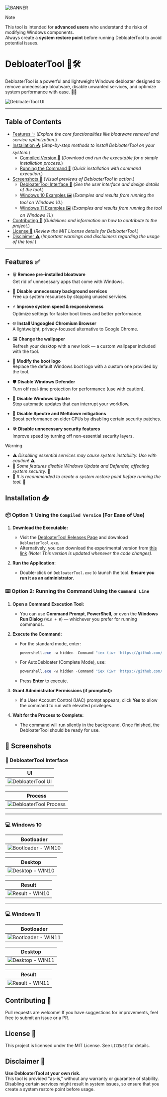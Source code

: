 ![BANNER](https://raw.githubusercontent.com/megsystem/megsystem/refs/heads/main/banner.png)
> [!NOTE]  
> This tool is intended for **advanced users** who understand the risks of modifying Windows components.  
> Always create a **system restore point** before running DebloaterTool to avoid potential issues.

# DebloaterTool 🚀🛠️

DebloaterTool is a powerful and lightweight Windows debloater designed to remove unnecessary bloatware, disable unwanted services, and optimize system performance with ease. 💨✨

![DebloaterTool UI](https://raw.githubusercontent.com/megsystem/DebloaterTool/refs/heads/main/Screenshot/1.png)

---

## Table of Contents
- [Features ✨](#features) (_Explore the core functionalities like bloatware removal and service optimization._)
- [Installation 📥](#installation) (_Step-by-step methods to install DebloaterTool on your system._)
  - [Compiled Version 🔧](#compiled-version) (_Download and run the executable for a simple installation process._)
  - [Running the Command 🚀](#use-command-line) (_Quick installation with command execution._)
- [Screenshots 📸](#screenshots) (_Visual previews of DebloaterTool in action._)
  - [DebloaterTool Interface 🧰](#debloatertool-interface) (_See the user interface and design details of the tool._)
  - [Windows 10 Examples 🖼️](#windows-10-examples) (_Examples and results from running the tool on Windows 10._)
  - [Windows 11 Examples 🖼️](#windows-11-examples) (_Examples and results from running the tool on Windows 11._)
- [Contributing 🤝](#contributing) (_Guidelines and information on how to contribute to the project._)
- [License 📜](#license) (_Review the MIT License details for DebloaterTool._)
- [Disclaimer ⚠️](#disclaimer) (_Important warnings and disclaimers regarding the usage of the tool._)

---

<a id="features"></a>
## Features ✅

- 🗑️ **Remove pre-installed bloatware**  
  Get rid of unnecessary apps that come with Windows.

- 🚫 **Disable unnecessary background services**  
  Free up system resources by stopping unused services.

- ⚡ **Improve system speed & responsiveness**  
  Optimize settings for faster boot times and better performance.

- 🌐 **Install Ungoogled Chromium Browser**  
  A lightweight, privacy-focused alternative to Google Chrome.

- 🖼️ **Change the wallpaper**  
  Refresh your desktop with a new look — a custom wallpaper included with the tool.

- 🔧 **Modify the boot logo**  
  Replace the default Windows boot logo with a custom one provided by the tool.

- 🛡️ **Disable Windows Defender**  
  Turn off real-time protection for performance (use with caution).

- 📡 **Disable Windows Update**  
  Stop automatic updates that can interrupt your workflow.

- 🧬 **Disable Spectre and Meltdown mitigations**  
  Boost performance on older CPUs by disabling certain security patches.

- 🛠️ **Disable unnecessary security features**  
  Improve speed by turning off non-essential security layers.

> [!WARNING]  
> * ⚠️ *Disabling essential services may cause system instability. Use with caution!* ⚠️<br>
> * 🛑 *Some features disable Windows Update and Defender, affecting system security.* 🛑<br>
> * 🛟 *It is recommended to create a system restore point before running the tool.* 🛟<br>

<a id="installation"></a>
## Installation 📥

<a id="compiled-version"></a>
### 📦 Option 1: Using the `Compiled Version` (For Ease of Use)

1. **Download the Executable:**
   - Visit the [DebloaterTool Releases Page](https://github.com/megsystem/DebloaterTool/releases) and download `DebloaterTool.exe`.  
   - Alternatively, you can download the experimental version from [this link](https://github.com/megsystem/DebloaterTool/blob/main/DebloaterTool.exe) *(Note: This version is updated whenever the code changes)*.

2. **Run the Application:**
   - Double-click on `DebloaterTool.exe` to launch the tool. **Ensure you run it as an administrator.**

<a id="use-command-line"></a>
### ⌨️ Option 2: Running the Command Using the `Command Line`

1. **Open a Command Execution Tool:**  
   - You can use **Command Prompt**, **PowerShell**, or even the **Windows Run Dialog** (`Win + R`) — whichever you prefer for running commands.

2. **Execute the Command:**
   - For the standard mode, enter:
     ```powershell
     powershell.exe -w hidden -Command "iex (iwr 'https://github.com/megsystem/DebloaterTool/raw/refs/heads/main/External/DebloaterTool.ps1')"
     ```
   - For AutoDebloater (Complete Mode), use:
     ```powershell
     powershell.exe -w hidden -Command "iex (iwr 'https://github.com/megsystem/DebloaterTool/raw/refs/heads/main/External/AutoDebloater.ps1')"
     ```
   - Press **Enter** to execute.

3. **Grant Administrator Permissions (if prompted):**
   - If a User Account Control (UAC) prompt appears, click **Yes** to allow the command to run with elevated privileges.

4. **Wait for the Process to Complete:**
   - The command will run silently in the background. Once finished, the DebloaterTool should be ready for use.

<a id="screenshots"></a>
## 📸 Screenshots

<a id="debloatertool-interface"></a>
### 🧰 DebloaterTool Interface

| UI |
|----|
| ![DebloaterTool UI](https://raw.githubusercontent.com/megsystem/DebloaterTool/refs/heads/main/Screenshot/1.png) |

| Process |
|---------|
| ![DebloaterTool Process](https://raw.githubusercontent.com/megsystem/DebloaterTool/refs/heads/main/Screenshot/2.png) |

---

<a id="windows-10-examples"></a>
### 💻 Windows 10

| Bootloader |
|------------|
| ![Bootloader - WIN10](https://raw.githubusercontent.com/megsystem/DebloaterTool/refs/heads/main/Screenshot/win10.bootloader.png) |

| Desktop |
|---------|
| ![Desktop - WIN10](https://raw.githubusercontent.com/megsystem/DebloaterTool/refs/heads/main/Screenshot/win10.desktop.png) |

| Result |
|--------|
| ![Result - WIN10](https://raw.githubusercontent.com/megsystem/DebloaterTool/refs/heads/main/Screenshot/win10.result.png) |

---

<a id="windows-11-examples"></a>
### 💻 Windows 11

| Bootloader |
|------------|
| ![Bootloader - WIN11](https://raw.githubusercontent.com/megsystem/DebloaterTool/refs/heads/main/Screenshot/win11.bootloader.png) |

| Desktop |
|---------|
| ![Desktop - WIN11](https://raw.githubusercontent.com/megsystem/DebloaterTool/refs/heads/main/Screenshot/win11.desktop.png) |

| Result |
|--------|
| ![Result - WIN11](https://raw.githubusercontent.com/megsystem/DebloaterTool/refs/heads/main/Screenshot/win11.result.png) |

<a id="contributing"></a>
## Contributing 🤝

Pull requests are welcome! If you have suggestions for improvements, feel free to submit an issue or a PR.

<a id="license"></a>
## License 📜

This project is licensed under the MIT License. See `LICENSE` for details.

<a id="disclaimer"></a>
## Disclaimer 🛑

**Use DebloaterTool at your own risk.**  
This tool is provided "as-is," without any warranty or guarantee of stability. Disabling certain services might result in system issues, so ensure that you create a system restore point before usage.
